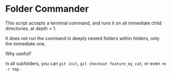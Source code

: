 # Folder Commander

This script accepts a terminal command, and runs it on all immediate child directories, at depth = 1.

It does not run the command in deeply nested folders within folders, only the immediate one.

Why useful?

in all subfolders, you can `git init`, `git checkout feature_my_cat`, or even `rm -r tmp` .